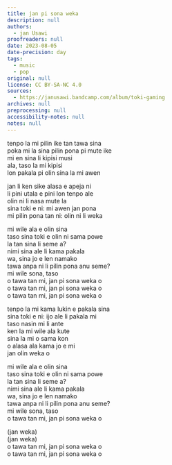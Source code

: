 ```yaml
---
title: jan pi sona weka
description: null
authors:
  - jan Usawi
proofreaders: null
date: 2023-08-05
date-precision: day
tags:
  - music
  - pop
original: null
license: CC BY-SA-NC 4.0
sources:
  - https://janusawi.bandcamp.com/album/toki-gaming
archives: null
preprocessing: null
accessibility-notes: null
notes: null
---
```


tenpo la mi pilin ike tan tawa sina   \
poka mi la sina pilin pona pi mute ike   \
mi en sina li kipisi musi  \
ala, taso la mi kipisi  \
lon pakala pi olin sina la mi awen 

jan li ken sike alasa e apeja ni  \
li pini utala e pini lon tenpo ale  \
olin ni li nasa mute la  \
sina toki e ni: mi awen jan pona  \
mi pilin pona tan ni: olin ni li weka

mi wile ala e olin sina    \
taso sina toki e olin ni sama powe  \
la tan sina li seme a?  \
nimi sina ale li kama pakala  \
wa, sina jo e len namako  \
tawa anpa ni li pilin pona anu seme?  \
mi wile sona, taso  \
o tawa tan mi, jan pi sona weka o  \
o tawa tan mi, jan pi sona weka o  \
o tawa tan mi, jan pi sona weka o

tenpo la mi kama lukin e pakala sina   \
sina toki e ni: ijo ale li pakala mi  \
taso nasin mi li ante  \
ken la mi wile ala kute  \
sina la mi o sama kon  \
o alasa ala kama jo e mi  \
jan olin weka o 

mi wile ala e olin sina  \
taso sina toki e olin ni sama powe  \
la tan sina li seme a?  \
nimi sina ale li kama pakala  \
wa, sina jo e len namako  \
tawa anpa ni li pilin pona anu seme?  \
mi wile sona, taso  \
o tawa tan mi, jan pi sona weka o

(jan weka)  \
(jan weka)  \
o tawa tan mi, jan pi sona weka o  \
o tawa tan mi, jan pi sona weka o